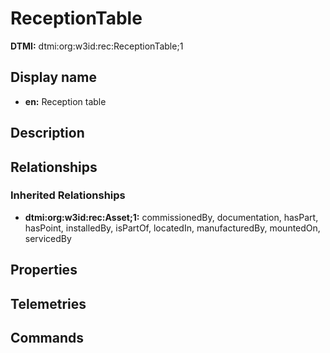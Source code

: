 # ReceptionTable
**DTMI:** dtmi:org:w3id:rec:ReceptionTable;1
## Display name
- **en:** Reception table
## Description
## Relationships
### Inherited Relationships
* **dtmi:org:w3id:rec:Asset;1:** commissionedBy, documentation, hasPart, hasPoint, installedBy, isPartOf, locatedIn, manufacturedBy, mountedOn, servicedBy
## Properties
## Telemetries
## Commands
